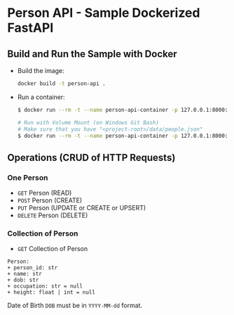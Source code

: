 # Person API - Sample Dockerized FastAPI

## Build and Run the Sample with Docker
- Build the image:
    ```bash
    docker build -t person-api .
    ```
- Run a container:
    ```bash
    $ docker run --rm -t --name person-api-container -p 127.0.0.1:8000:8000 person-api

    # Run with Volume Mount (on Windows Git Bash)
    # Make sure that you have "<project-root>/data/people.json"
    $ docker run --rm -t --name person-api-container -p 127.0.0.1:8000:8000 -v //$(pwd)/data/people.json:/app/data/people.json person-api
    ```

## Operations (CRUD of HTTP Requests)

### One Person
- `GET` Person (READ)
- `POST` Person (CREATE)
- `PUT` Person (UPDATE or CREATE or UPSERT)
- `DELETE` Person (DELETE)

### Collection of Person
- `GET` Collection of Person


```
Person:
+ person_id: str
+ name: str
+ dob: str
+ occupation: str = null
+ height: float | int = null
```

Date of Birth `DOB` must be in `YYYY-MM-dd` format.
